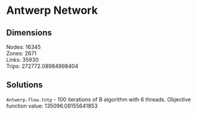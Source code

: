 # Antwerp Network

## Dimensions
Nodes: 16345<br>
Zones: 2671<br>
Links: 35930<br>
Trips: 272772.08984998404<br>

## Solutions
`Antwerp.flow.tntp` - 100 iterations of B algorithm with 6 threads.
Objective function value: 135096.08155641853
